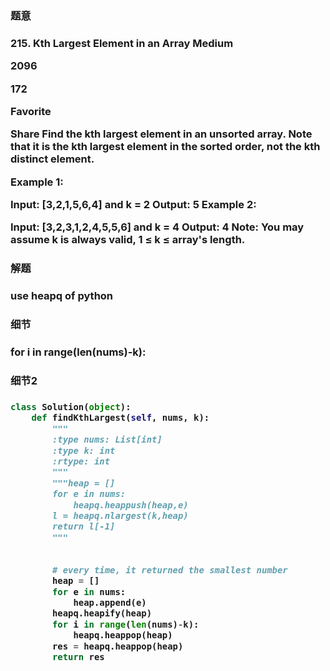 <h3>题意<h3>
<p>
215. Kth Largest Element in an Array
Medium

2096

172

Favorite

Share
Find the kth largest element in an unsorted array. Note that it is the kth largest element in the sorted order, not the kth distinct element.

Example 1:

Input: [3,2,1,5,6,4] and k = 2
Output: 5
Example 2:

Input: [3,2,3,1,2,4,5,5,6] and k = 4
Output: 4
Note: 
You may assume k is always valid, 1 ≤ k ≤ array's length.
<p>




<h3>解题<h3>
<p>use heapq of python<p>




<h3>细节<h3>
<p>
for i in range(len(nums)-k):
<p>


<h3>细节2<h3>
<p>

<p>

```python
class Solution(object):
    def findKthLargest(self, nums, k):
        """
        :type nums: List[int]
        :type k: int
        :rtype: int
        """
        """heap = []
        for e in nums:
            heapq.heappush(heap,e)
        l = heapq.nlargest(k,heap)
        return l[-1]
        """
        
        
        # every time, it returned the smallest number
        heap = []
        for e in nums:
            heap.append(e)
        heapq.heapify(heap)
        for i in range(len(nums)-k):
            heapq.heappop(heap)
        res = heapq.heappop(heap)
        return res
```

